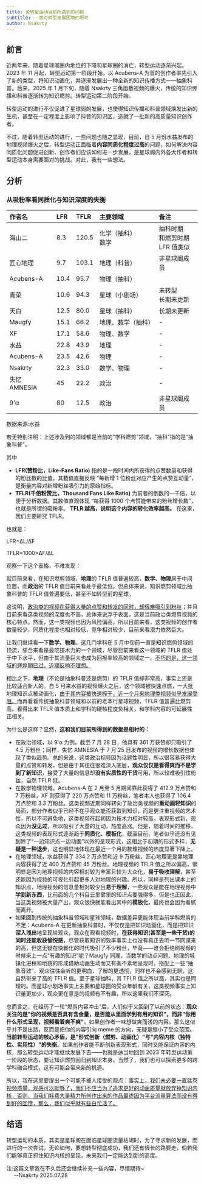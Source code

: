 ```yaml
---
title: 论转型运动当前所遇到的问题
subtitle: ——面对转型发展困境的思考
author: Nsakrty
---
```


## 前言

近两年来，随着星球阁圈内地位的下降和星球圈的消亡，转型运动逐渐兴起。2023 年 11 月起，转型运动第一阶段开始，以 Acubens-A 为首的创作者率先引入了新的类型，将知识动画化，并逐渐发展出一种全新的知识传播方式——抽象科普。后来，2025 年 1 月下旬，随着 Nsakrty 三角函数视频的爆火，传统的知识传播和科普逐渐转为知识燃剪。转型运动第二阶段开始。

转型运动的进行不仅促进了星球阁的发展，也使得知识传播和科普领域焕发出新的生机，甚至在一定程度上影响了抖音的知识区，造就了一批新的高质量知识创作者。

不过，随着转型运动的进行，一些问题也随之显现，目前，自 5 月份水益发布的地理视频爆火之后，转型运动正面临着**内容同质化程度过高**的问题，如何解决内容同质化问题促进创新、创作者们应该如何进一步发展，是星球阁内外各大作者和转型运动本身需要面对的挑战。对此，我有一些想法。

## 分析
### 从吸粉率看同质化与知识深度的失衡

| 作者名       | LFR  | TFLR  | 主要领域             | 备注                                  |
| :----------- | :--- | :---- | :------------------- | :------------------------------------ |
| 海山二       | 8.3  | 120.5 | 化学（抽科）<br>数学 | 抽科时期<br>和燃剪时期<br> LFR 值类似 |
| 匠心地理     | 9.7  | 103.1 | 地理（科普）         | 非星球阁成员                          |
| Acubens-A    | 10.4 | 95.7  | 物理（抽科）         |                                       |
| 青菜         | 10.6 | 94.3  | 星球（小剧场）       | 未转型<br>长期未更新                  |
| 天白         | 12.5 | 80.0  | 星球（抽科）         | 长期未更新                            |
| Maugfy       | 15.1 | 66.2  | 地理、数学（抽科）   | -                                     |
| XF           | 17.1 | 58.6  | 物理、数学           | -                                     |
| 水益         | 22.8 | 43.9  | 地理                 | -                                     |
| Acubens-A    | 23.5 | 42.6  | 物理                 | -                                     |
| Nsakrty      | 32.3 | 33.0  | 数学、物理           | -                                     |
| 失忆 AMNESIA | 45   | 22.2  | 政治                 | -                                     |
| 9'α          | 80   | 12.5  | 政治                 | 非星球阁成员                          |

数据来源:水益

若无特别注明：上述涉及到的领域都是当前的“学科燃剪”领域，“抽科”指的是“抽象科普”。

其中

- **LFR(赞粉比，Like-Fans Ratio)** 指的是一段时间内所获得的点赞数量和获得的粉丝数的比值，其数值直接反映 “每新增 1 位粉丝对应产生的点赞互动量”，是衡量内容对新增粉丝吸引力的原始指标。
- **TFLR(千倍粉赞比，Thousand Fans Like Ratio)** 为前者的倒数的一千倍，以便于分析数据。其数值直观体现 “每获得 1000 个点赞能带来的粉丝增长数”，也就是所谓的吸粉率。 **TFLR 越高，说明这个内容的转化效率越高。** 在这里，我们主要研究 TFLR。

也就是：

<!-- $$LFR=\frac{\Delta L}{\Delta F}$$

$$TFLR=\frac{1000}{LFR} = 1000\times\frac{\Delta F}{\Delta L}$$ -->
LFR=ΔL/ΔF

TFLR=1000×ΔF/ΔL

观察一下这个表格，不难发现：

就目前来看，在知识燃剪领域，**地理**的 TFLR 值普遍较高，**数学、物理**居于中间位置，而**政治**的 TFLR 值目前来看处于最低位。但总体来说，知识燃剪领域比抽象科普的 TFLR 值普遍要低，甚至不如转型前的星球。

这说明，<u>政治类的视频在获得大量的点赞和转发的同时，却很难吸引到粉丝</u>；并且目前来看这类视频的深度也不高，总体来说浮于表面，这是当前政治类燃剪视频的核心特点。然而，这一类视频也因为风险偏高，所以目前来看，这类视频的创作者数量较少，同质化程度也相对较低，竞争相对较少，目前来看潜力依然巨大。

让我们继续看一下**数学、物理**。这几门学科在 5 月中旬前一直是知识燃剪领域的顶流，综合来看是最吃技术力的一个领域，尽管目前来看这一领域的 TFLR 值处于中下水平，但由于其流量巨大也成为回报率较高的领域之一。<u>不巧的是，这一领域的辉煌期已过，近期反响不理想。</u>

相比之下，**地理**（不论是抽象科普还是燃剪）的 TFLR 值却非常高，事实上还是比较适合新人的。自 5 月来水益的视频爆火之后，这个领域被快速点燃，一大批地理知识点被动画化，<u>由于其内容被快速榨干，近一个月来地理类视频似乎发展受阻。</u>而再看看传统抽象科普领域和以前的老本行星球视频，TFLR 值普遍比燃剪高。看得出来 TFLR 值本质上和学科的硬核程度负相关，和学科内容的可延展性正相关。

为什么是这样？显然，**这和我们目前所得到的数据是相衬的：**

- 在政治领域，以 9'α 为例，截至 7 月 28 日，他具有 361 万获赞却只吸引了 4.5 万粉丝；同样，失忆 AMNESIA 于 7 月 25 日发布的视频的增长数据也体现了类似趋势。总的来说，这类政治视频因为话题性明显，所以很容易获得大量的点赞和转发，但是由于其往往很难深入底层，**观众仅仅是看得爽而不是学到了新知识**，接受了大量的信息却**没有实质性的干货**可用，所以较难吸引住粉丝，自然 TFLR 低。
- 在数学物理领域，Acubens-A 在 2 月至 5 月期间靠此获得了 412.9 万点赞和 7 万粉丝，XF 则获得了 220 万点赞和 11 万粉丝，笔者本人也获得了 106.4 万点赞和 3.3 万粉丝。这类视频近期同样转向了政治类视频的**重动画轻知识**的局面，部分作者似乎已经不在乎观众能否获取到知识，而是更注重视频的艺术性，所以不可避免地，这类视频在起初因为技术力相对较高，表现形式新，观众因为**没见过**，所以吸引了大量的互动，热度高涨。但是，随着时间的推移，这类视频的表现形式逐渐趋于**同质化、模板化**，截至目前，笔者似乎还没有见到除了“一边知识点一边动画”以外的呈现形式，这相比于初期的形式多样，**无疑是一种退步**，这也明显地体现在最近一个月的数理视频的热度显著下降上。
- 在地理领域，水益获得了 334.2 万点赞和近 9 万粉丝，匠心地理更是靠地理内容获得了近 400 万点赞和 45 万粉丝。地理视频的 TFLR 值之所以偏高，很明显是因为地理视频的内容相对较为丰富且较为大众化，**易于吸收理解**，甚至还能因为视频的可视化引起更多人对地理的兴趣。所以，同样是列出课本上的知识点，地理视频的信息量相对较少且**易于理解**，一些观众是能在地理视频中**学到新东西**，比前面的几个科目云里雾里的知识点要强得多。但是也正因此，当这类视频被大量产出，观众很快就能看出其中的**模板化**，最终也会因为看腻而离开。
- 如果回到传统的抽象科普领域和星球领域，数据差异更能体现当前学科燃剪的不足：Acubens-A 在更新抽象科普时，不仅仅是把知识动画化，而是把知识**深入浅出**地呈现给观众，观众在观看视频时，**在获得知识(甚至是一些干货)的同时还能收获愉悦感**，尽管获取知识的效率事实上也没有真正去听一节网课来的高，但这无疑在快餐化的时代吸引了不少粉丝，毕竟——谁会拒绝刷视频的时候来上一点“有趣的知识”呢？Maugfy 同理，当数学的动点问题、地理的城镇化进程和地貌的形成借助动画生动而又有条不紊地呈现时，搭配上一些“抽象音效”，观众往往会听的更明白，了解的更透彻，同样也不会感到无聊，这自然带来了高的 TFLR 值。至于星球抽科，其 TFLR 值之所以高，其实也是同理的。而星球小剧场事实上主要和星球圈的受众年龄有关，这类视频事实上知识量更加少，观众更在意是的视频有不有趣，所以这里我们不深究。

总而言之，在经历了一轮“燃剪内容冲击”后，人们似乎又回到了以前的状态：**观众关注的是"你的视频是否具有含金量，是否能从里面学到有用的知识"，而非"你用什么形式呈现，视频看着爽不爽"**。如果创作者一味想做爽而浅的内容，那么这似乎并不是出路，反而是把你的内容引向 meme 的方向，无疑是缩小了受众范围。 **当前转型运动的核心矛盾，是"形式创新（燃剪、动画化）"与"内容内核（独特性、实用性）"的失衡**。如果创作者能不断创新表现形式，同时又能保证内容的内核，那么转型运动才能继续发展下去——也就是适当地回到 2023 年转型运动第一阶段的状态，要让知识燃剪回归到知识本身。当然了，我们也可以探索更多的跨学科融合模式，这有可能会带来新的机遇。

所以，我在这里要提出一个可能不被人接受的观点：<u>事实上，我们未必要一直猛卷视频质量，观感可以就够了，我们不应当为了追求更好的动画质量就放弃掉知识内核，否则，当我们耗费大量精力所创作出来的作品最终因为平台流量算法而没有得到好的回馈，那么，我们似乎就有些白忙活了。</u>

<!-- ### 时间节点对视频流量的影响
值得注意的是，时间节点对视频流量似乎也有周期性的影响（尽管目前我们尚未过完一个以学年为单位的完整周期），但目前还是能看出一些现象：

1. 暑假期间，视频流量普遍偏低，甚至出现发布后不涨反掉粉的情况。一方面，6~7月是典型的毕业季时期，许多学生在毕业之后便会取关知识类的作者，即便是非毕业生，大部分地区的暑假时间也是很充足的，观众的学习意愿显著下降，所以视频流量普遍偏低。这样一来，发布视频反而还掉粉这一现象似乎就说得通了。 这一点也能从评论区高频出现的“暑假了，该取关了”等类似评论中得到印证。
2. 而在五六月，中高考、生地会考和期末考的前一段时期，学科燃剪和抽象科普视频的流量普遍偏高。【内容...】 -->

## 结语

转型运动的本质，其实是星球阁在面临星球圈流量枯竭时，为了寻求新的发展，而进行的一次尝试。无论如何，要想转型彻底成功，我们还有很长的路要走，倘若我们能够真正抓住知识内核的呈现，未来我们一定能达到新的高度。

注:这篇文章我在不久后还会继续补充一些内容，尽情期待~
<br>&nbsp;&nbsp;&nbsp;&nbsp;&nbsp;--Nsakrty 2025.07.28